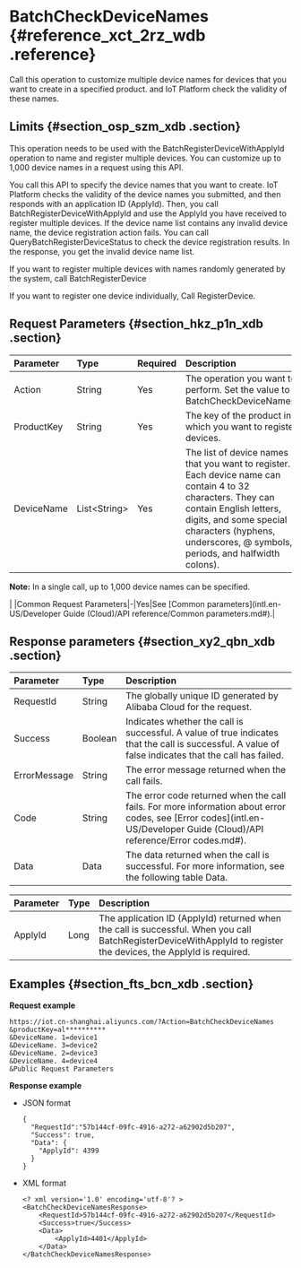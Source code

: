 # BatchCheckDeviceNames {#reference_xct_2rz_wdb .reference}

Call this operation to customize multiple device names for devices that you want to create in a specified product. and IoT Platform check the validity of these names.

## Limits {#section_osp_szm_xdb .section}

This operation needs to be used with the BatchRegisterDeviceWithApplyId operation to name and register multiple devices. You can customize up to 1,000 device names in a request using this API.

You call this API to specify the device names that you want to create. IoT Platform checks the validity of the device names you submitted, and then responds with an application ID \(ApplyId\). Then, you call BatchRegisterDeviceWithApplyId and use the ApplyId you have received to register multiple devices. If the device name list contains any invalid device name, the device registration action fails. You can call QueryBatchRegisterDeviceStatus to check the device registration results. In the response, you get the invalid device name list.

If you want to register multiple devices with names randomly generated by the system, call BatchRegisterDevice

If you want to register one device individually, Call RegisterDevice.

## Request Parameters {#section_hkz_p1n_xdb .section}

|Parameter|Type|Required|Description|
|:--------|:---|:-------|:----------|
|Action|String|Yes|The operation you want to perform. Set the value to BatchCheckDeviceNames.|
|ProductKey|String|Yes|The key of the product in which you want to register devices.|
|DeviceName|List<String\>|Yes| The list of device names that you want to register. Each device name can contain 4 to 32 characters. They can contain English letters, digits, and some special characters \(hyphens, underscores, @ symbols, periods, and halfwidth colons\).

 **Note:** In a single call, up to 1,000 device names can be specified.

 |
|Common Request Parameters|-|Yes|See [Common parameters](intl.en-US/Developer Guide (Cloud)/API reference/Common parameters.md#).|

## Response parameters {#section_xy2_qbn_xdb .section}

|Parameter|Type|Description|
|:--------|:---|:----------|
|RequestId|String|The globally unique ID generated by Alibaba Cloud for the request.|
|Success|Boolean|Indicates whether the call is successful. A value of true indicates that the call is successful. A value of false indicates that the call has failed.|
|ErrorMessage|String|The error message returned when the call fails.|
|Code|String|The error code returned when the call fails. For more information about error codes, see [Error codes](intl.en-US/Developer Guide (Cloud)/API reference/Error codes.md#).|
|Data|Data|The data returned when the call is successful. For more information, see the following table Data.|

|Parameter|Type|Description|
|:--------|:---|:----------|
|ApplyId|Long|The application ID \(ApplyId\) returned when the call is successful. When you call BatchRegisterDeviceWithApplyId to register the devices, the ApplyId is required.|

## Examples {#section_fts_bcn_xdb .section}

**Request example**

```
https://iot.cn-shanghai.aliyuncs.com/?Action=BatchCheckDeviceNames
&productKey=al**********
&DeviceName. 1=device1
&DeviceName. 3=device2
&DeviceName. 2=device3
&DeviceName. 4=device4
&Public Request Parameters
```

**Response example**

-   JSON format

    ```
    {
      "RequestId":"57b144cf-09fc-4916-a272-a62902d5b207",
      "Success": true,
      "Data": {
        "ApplyId": 4399
      }
    }
    ```

-   XML format

    ```
    <? xml version='1.0' encoding='utf-8'? >
    <BatchCheckDeviceNamesResponse>
        <RequestId>57b144cf-09fc-4916-a272-a62902d5b207</RequestId>
        <Success>true</Success>
        <Data>
            <ApplyId>4401</ApplyId>
        </Data>
    </BatchCheckDeviceNamesResponse>
    ```



